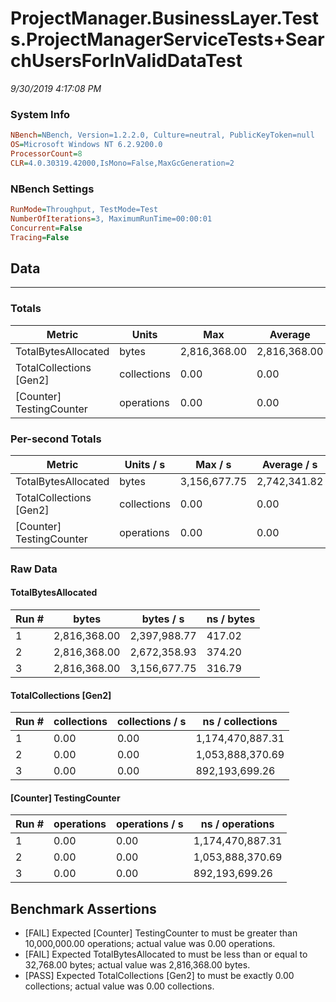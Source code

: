 ﻿# ProjectManager.BusinessLayer.Tests.ProjectManagerServiceTests+SearchUsersForInValidDataTest
_9/30/2019 4:17:08 PM_
### System Info
```ini
NBench=NBench, Version=1.2.2.0, Culture=neutral, PublicKeyToken=null
OS=Microsoft Windows NT 6.2.9200.0
ProcessorCount=8
CLR=4.0.30319.42000,IsMono=False,MaxGcGeneration=2
```

### NBench Settings
```ini
RunMode=Throughput, TestMode=Test
NumberOfIterations=3, MaximumRunTime=00:00:01
Concurrent=False
Tracing=False
```

## Data
-------------------

### Totals
|          Metric |           Units |             Max |         Average |             Min |          StdDev |
|---------------- |---------------- |---------------- |---------------- |---------------- |---------------- |
|TotalBytesAllocated |           bytes |    2,816,368.00 |    2,816,368.00 |    2,816,368.00 |            0.00 |
|TotalCollections [Gen2] |     collections |            0.00 |            0.00 |            0.00 |            0.00 |
|[Counter] TestingCounter |      operations |            0.00 |            0.00 |            0.00 |            0.00 |

### Per-second Totals
|          Metric |       Units / s |         Max / s |     Average / s |         Min / s |      StdDev / s |
|---------------- |---------------- |---------------- |---------------- |---------------- |---------------- |
|TotalBytesAllocated |           bytes |    3,156,677.75 |    2,742,341.82 |    2,397,988.77 |      384,155.50 |
|TotalCollections [Gen2] |     collections |            0.00 |            0.00 |            0.00 |            0.00 |
|[Counter] TestingCounter |      operations |            0.00 |            0.00 |            0.00 |            0.00 |

### Raw Data
#### TotalBytesAllocated
|           Run # |           bytes |       bytes / s |      ns / bytes |
|---------------- |---------------- |---------------- |---------------- |
|               1 |    2,816,368.00 |    2,397,988.77 |          417.02 |
|               2 |    2,816,368.00 |    2,672,358.93 |          374.20 |
|               3 |    2,816,368.00 |    3,156,677.75 |          316.79 |

#### TotalCollections [Gen2]
|           Run # |     collections | collections / s |ns / collections |
|---------------- |---------------- |---------------- |---------------- |
|               1 |            0.00 |            0.00 |1,174,470,887.31 |
|               2 |            0.00 |            0.00 |1,053,888,370.69 |
|               3 |            0.00 |            0.00 |  892,193,699.26 |

#### [Counter] TestingCounter
|           Run # |      operations |  operations / s | ns / operations |
|---------------- |---------------- |---------------- |---------------- |
|               1 |            0.00 |            0.00 |1,174,470,887.31 |
|               2 |            0.00 |            0.00 |1,053,888,370.69 |
|               3 |            0.00 |            0.00 |  892,193,699.26 |


## Benchmark Assertions

* [FAIL] Expected [Counter] TestingCounter to must be greater than 10,000,000.00 operations; actual value was 0.00 operations.
* [FAIL] Expected TotalBytesAllocated to must be less than or equal to 32,768.00 bytes; actual value was 2,816,368.00 bytes.
* [PASS] Expected TotalCollections [Gen2] to must be exactly 0.00 collections; actual value was 0.00 collections.

